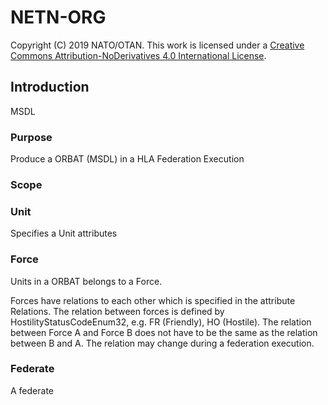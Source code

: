 # NETN-ORG
Copyright (C) 2019 NATO/OTAN.
This work is licensed under a [Creative Commons Attribution-NoDerivatives 4.0 International License](LICENSE.md).

## Introduction
MSDL

### Purpose
Produce a ORBAT (MSDL) in a HLA Federation Execution

### Scope

### Unit

Specifies a Unit attributes


### Force

Units in a ORBAT belongs to a Force. 
 
Forces have relations to each other which is specified in the attribute Relations. 
The relation between forces is defined by HostilityStatusCodeEnum32, e.g. FR (Friendly),  HO (Hostile). 
The relation between Force A and Force B does not have to be the same as the relation between B and A. 
The relation may change during a federation execution.


### Federate

A federate




[objectclasses]: ./objectclasses.png
